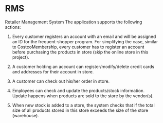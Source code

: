 # RMS
Retailer Management System
The application supports the following actions:

1. Every customer registers an account with an email and will be assigned an ID for the frequent-shopper program. For simplifying the case, similar to CostcoMembership, every customer has to register an account before purchasing the products in store (skip the online store in this project).

2. A customer holding an account can register/modify/delete credit cards and addresses
for their account in store.

3. A customer can check out his/her order in store.

4. Employees can check and update the products/stock information. Update happens
when products are sold to the store by the vendor(s).

5. When new stock is added to a store, the system checks that if the total size of all
products stored in this store exceeds the size of the store (warehouse).
